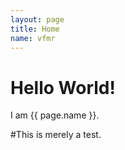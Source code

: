 ```yaml
---
layout: page
title: Home
name: vfmr
---
```


<h1>Hello World!</h1>

I am {{ page.name }}.

#This is merely a test.
